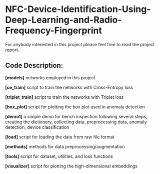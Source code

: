 # NFC-Device-Identification-Using-Deep-Learning-and-Radio-Frequency-Fingerprint
For anybody interested in this project please feel free to read the project report.

## Code Description:

**[models]** networks employed in this project

**[ce_train]** script to train the networks with Cross-Entropy loss

**[triplet_train]** script to train the networks with Triplet loss

**[box_plot]** script for plotting the box plot used in anomaly detection

**[demo1]** a simple demo for bench inspection following several steps, creating the dictionary, collecting data, preprocessing data, anomaly detection, device classification

**[load]** script for loading the data from raw file format

**[methods]** methods for data preprocessing/augmentation

**[tools]** script for dataset, utilities, and loss functions

**[visualizer]** script for plotting the high-dimensional embeddings
